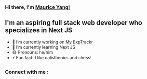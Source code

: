 ### Hi there, I'm [Maurice Yang!][website]

## I'm an aspiring full stack web developer who specializes in Next JS

- 🔭 I’m currently working on [My ExpTrackr][myexptrackr]
- 🌱 I’m currently learning Next JS
- 😄 Pronouns: he/him
- ⚡ Fun fact: I like calisthenics and chess!

### Connect with me : 



<br/>
<br/>

[website]: https://maurice-yang.netlify.app/
[myexptrackr]: https://myexptrackr.netlify.app/
[instagram]: https://www.instagram.com/maurice_yang/
[linkedin]: https://www.linkedin.com/in/maurice-yang/
[twitter]: https://twitter.com/ImMauriceYang
